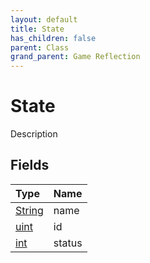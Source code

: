 ```yaml
---
layout: default
title: State
has_children: false
parent: Class
grand_parent: Game Reflection
---
```

# State
Description 

## Fields

| Type | Name |
|:----------|:--------------|
| [String](/riftbreaker-wiki/docs/game-reflection/components/string/) | name |
| [uint](/riftbreaker-wiki/docs/game-reflection/components/uint/) | id |
| [int](/riftbreaker-wiki/docs/game-reflection/enums/int/) | status |

